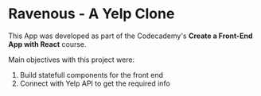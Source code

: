 # Ravenous - A Yelp Clone

This App was developed as part of the Codecademy's **Create a Front-End App with React** course.

Main objectives with this project were: 
1. Build statefull components for the front end
2. Connect with Yelp API to get the required info